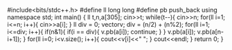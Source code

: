 #include<bits/stdc++.h>
#define ll              long long
#define pb              push_back
using namespace std;
int main()
{
    ll t,n,a[305];
    cin>>t;
    while(t--){
        cin>>n;
        for(ll i=1; i<=n; i++){
            cin>>a[i];
        }
        ll div = 0;
        vector<ll>v;
        div = (n/2) + (n%2);
        for(ll i=1; i<=div; i++){
            if(n&1){
                if(i == div){
                    v.pb(a[i]);
                    continue;
                }
            }
            v.pb(a[i]);
            v.pb(a[n-i+1]);
        }
        for(ll i=0; i<v.size(); i++){
            cout<<v[i]<<" ";
        }
        cout<<endl;
    }
    return 0;
}

